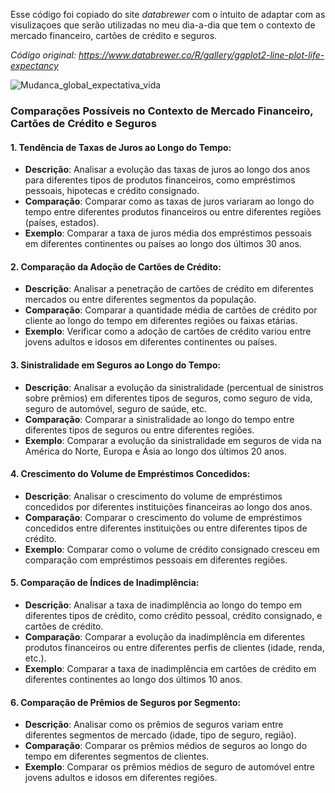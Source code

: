 Esse código foi copiado do site *databrewer* com o intuito de adaptar com as visulizaçoes que serão utilizadas no meu dia-a-dia que tem o contexto de mercado financeiro, cartões de crédito e seguros.

*Código original:  https://www.databrewer.co/R/gallery/ggplot2-line-plot-life-expectancy*

![Mudanca_global_expectativa_vida]((https://github.com/GabrielaMacedo/Visualizacao_dados_R/blob/master/Mudanca_global_expectativa_vida/Mudanca_global_expectativa_vida.png))

### Comparações Possíveis no Contexto de Mercado Financeiro, Cartões de Crédito e Seguros


#### 1. Tendência de Taxas de Juros ao Longo do Tempo:
- **Descrição**: Analisar a evolução das taxas de juros ao longo dos anos para diferentes tipos de produtos financeiros, como empréstimos pessoais, hipotecas e crédito consignado.
- **Comparação**: Comparar como as taxas de juros variaram ao longo do tempo entre diferentes produtos financeiros ou entre diferentes regiões (países, estados).
- **Exemplo**: Comparar a taxa de juros média dos empréstimos pessoais em diferentes continentes ou países ao longo dos últimos 30 anos.

#### 2. Comparação da Adoção de Cartões de Crédito:
- **Descrição**: Analisar a penetração de cartões de crédito em diferentes mercados ou entre diferentes segmentos da população.
- **Comparação**: Comparar a quantidade média de cartões de crédito por cliente ao longo do tempo em diferentes regiões ou faixas etárias.
- **Exemplo**: Verificar como a adoção de cartões de crédito variou entre jovens adultos e idosos em diferentes continentes ou países.

#### 3. Sinistralidade em Seguros ao Longo do Tempo:
- **Descrição**: Analisar a evolução da sinistralidade (percentual de sinistros sobre prêmios) em diferentes tipos de seguros, como seguro de vida, seguro de automóvel, seguro de saúde, etc.
- **Comparação**: Comparar a sinistralidade ao longo do tempo entre diferentes tipos de seguros ou entre diferentes regiões.
- **Exemplo**: Comparar a evolução da sinistralidade em seguros de vida na América do Norte, Europa e Ásia ao longo dos últimos 20 anos.

#### 4. Crescimento do Volume de Empréstimos Concedidos:
- **Descrição**: Analisar o crescimento do volume de empréstimos concedidos por diferentes instituições financeiras ao longo dos anos.
- **Comparação**: Comparar o crescimento do volume de empréstimos concedidos entre diferentes instituições ou entre diferentes tipos de crédito.
- **Exemplo**: Comparar como o volume de crédito consignado cresceu em comparação com empréstimos pessoais em diferentes regiões.

#### 5. Comparação de Índices de Inadimplência:
- **Descrição**: Analisar a taxa de inadimplência ao longo do tempo em diferentes tipos de crédito, como crédito pessoal, crédito consignado, e cartões de crédito.
- **Comparação**: Comparar a evolução da inadimplência em diferentes produtos financeiros ou entre diferentes perfis de clientes (idade, renda, etc.).
- **Exemplo**: Comparar a taxa de inadimplência em cartões de crédito em diferentes continentes ao longo dos últimos 10 anos.

#### 6. Comparação de Prêmios de Seguros por Segmento:
- **Descrição**: Analisar como os prêmios de seguros variam entre diferentes segmentos de mercado (idade, tipo de seguro, região).
- **Comparação**: Comparar os prêmios médios de seguros ao longo do tempo em diferentes segmentos de clientes.
- **Exemplo**: Comparar os prêmios médios de seguro de automóvel entre jovens adultos e idosos em diferentes regiões.
